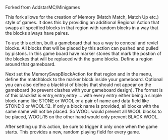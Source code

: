Forked from AddstarMC/Minigames

This fork allows for the creation of Memory (Match Match, Match Up etc.) style of games. It does this by providing an additional Regional
Action that swaps all specified blocks in that region with random blocks in a way that the blocks always have paires.

To use this action, built a gameboard that has a way to conceal and reviel blocks. All blocks that will be placed by this action can
pushed and pulled by pistons. In this game board have marker stones that mark the postion of the blockes that will be replaced with the
game blocks. Define a region around that gameboard.

Next set the MemorySwapBlockAction for that region and in the menu, define the matchblock to the marker block inside your gameboard.
Optional you can also define a blacklist of blocks that should not appear on the gameboard (to prevent clashes with your gameboard
design). The format is of this blacklist is entry,entry,entry ... with every entry either being a simple block name like STONE or WOOL or
a pair of name and data field like STONE:0 or WOOL:12. If only a block name is provided, all blocks with the same name will not be placed.
So WOOL would prevent all WOOL blocks to be placed, WOOL:15 on the other hand would only prevent BLACK WOOL.

After setting up this action, be sure to trigger it only once when the game starts. This provides a new, random playing field for every
game.
